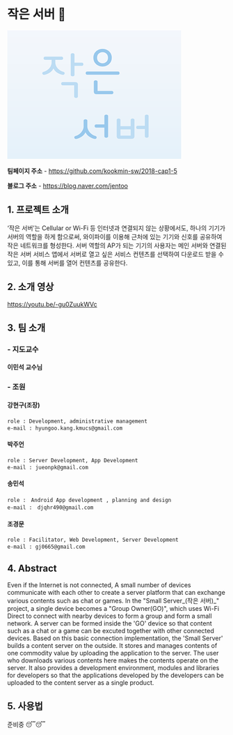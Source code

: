 # 작은 서버 :rocket:

![cap5door](./doc/gitpageSource/cap5door.png)

**팀페이지 주소** -
https://github.com/kookmin-sw/2018-cap1-5

**블로그 주소** -
https://blog.naver.com/jentoo

## 1. 프로젝트 소개

‘작은 서버’는 Cellular or Wi-Fi 등 인터넷과 연결되지 않는 상황에서도, 하나의 기기가 서버의 역할을 하게 함으로써, 와이파이를 이용해 근처에 있는 기기와 신호를 공유하여 작은 네트워크를 형성한다.
서버 역할의 AP가 되는 기기의 사용자는 메인 서버와 연결된 작은 서버 서비스 앱에서 서버로 열고 싶은 서비스 컨텐츠를 선택하여 다운로드 받을 수 있고, 이를 통해 서버를 열어 컨텐츠를 공유한다.

## 2. 소개 영상
https://youtu.be/-gu0ZuukWVc

## 3. 팀 소개

### - 지도교수

#### 이민석 교수님

### - 조원

#### 강현구(조장)
```
role : Development, administrative management
e-mail : hyungoo.kang.kmucs@gmail.com
```

#### 박주언
```
role : Server Development, App Development
e-mail : jueonpk@gmail.com
```

#### 송민석
```
role :　Android App development , planning and design
e-mail :　djqhr490@gmail.com
```

#### 조경문
```
role : Facilitator, Web Development, Server Development
e-mail : gj0665@gmail.com
```
## 4. Abstract
 Even if the Internet is not connected, A small number of devices communicate with each other to create a server platform that can exchange various contents such as chat or games.
 In the "Small Server_(작은 서버)_" project, a single device becomes a "Group Owner(GO)", which uses Wi-Fi Direct to connect with nearby devices to form a group and form a small network. A server can be formed inside the 'GO' device so that content such as a chat or a game can be excuted together with other connected devices.
 Based on this basic connection implementation, the 'Small Server' builds a content server on the outside. It stores and manages contents of one commodity value by uploading the application to the server. The user who downloads various contents here makes the contents operate on the server. It also provides a development environment, modules and libraries for developers so that the applications developed by the developers can be uploaded to the content server as a single product.


## 5. 사용법

준비중 :sleeping::sleeping:

